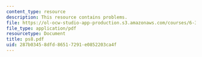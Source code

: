 ```yaml
---
content_type: resource
description: This resource contains problems.
file: https://ol-ocw-studio-app-production.s3.amazonaws.com/courses/6-341-discrete-time-signal-processing-fall-2005/287b03458dfd86517291e0852203ca4f_ps8.pdf
file_type: application/pdf
resourcetype: Document
title: ps8.pdf
uid: 287b0345-8dfd-8651-7291-e0852203ca4f
---
```

